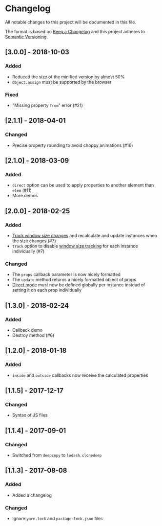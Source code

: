 # Changelog

All notable changes to this project will be documented in this file.

The format is based on [Keep a Changelog](http://keepachangelog.com/en/1.0.0/) and this project adheres to [Semantic Versioning](http://semver.org/spec/v2.0.0.html).

## [3.0.0] - 2018-10-03

### Added

- Reduced the size of the minified version by almost 50%
- `Object.assign` must be supported by the browser

### Fixed

- "Missing property `from`" error (#21)

## [2.1.1] - 2018-04-01

### Changed

- Precise property rounding to avoid choppy animations (#16)

## [2.1.0] - 2018-03-09

### Added

- `direct` option can be used to apply properties to another element than `elem` (#11)
- More demos

## [2.0.0] - 2018-02-25

### Added

- [Track window size changes](README.md#track-window-size-changes) and recalculate and update instances when the size changes (#7)
- `track` option to disable [window size tracking](README.md#track-window-size-changes) for each instance individually (#7)

### Changed

- The `props` callback parameter is now nicely formatted
- The `update` method returns a nicely formatted object of props
- [Direct mode](README.md#data) must now be defined globally per instance instead of setting it on each prop individually

## [1.3.0] - 2018-02-24

### Added

- Callback demo
- Destroy method (#6)

## [1.2.0] - 2018-01-18

### Added

- `inside` and `outside` callbacks now receive the calculated properties

## [1.1.5] - 2017-12-17

### Changed

- Syntax of JS files

## [1.1.4] - 2017-09-01

### Changed

- Switched from `deepcopy` to `lodash.clonedeep`

## [1.1.3] - 2017-08-08

### Added

- Added a changelog

### Changed

- Ignore `yarn.lock` and `package-lock.json` files